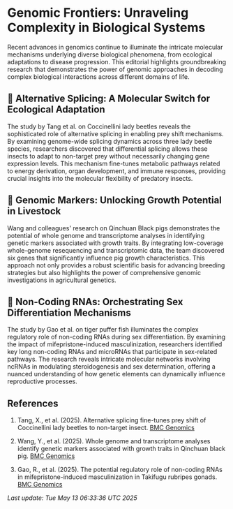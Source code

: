 # Genomic Frontiers: Unraveling Complexity in Biological Systems

Recent advances in genomics continue to illuminate the intricate molecular mechanisms underlying diverse biological phenomena, from ecological adaptations to disease progression. This editorial highlights groundbreaking research that demonstrates the power of genomic approaches in decoding complex biological interactions across different domains of life.

## 🧬 Alternative Splicing: A Molecular Switch for Ecological Adaptation

The study by Tang et al. on Coccinellini lady beetles reveals the sophisticated role of alternative splicing in enabling prey shift mechanisms. By examining genome-wide splicing dynamics across three lady beetle species, researchers discovered that differential splicing allows these insects to adapt to non-target prey without necessarily changing gene expression levels. This mechanism fine-tunes metabolic pathways related to energy derivation, organ development, and immune responses, providing crucial insights into the molecular flexibility of predatory insects.

## 🔬 Genomic Markers: Unlocking Growth Potential in Livestock

Wang and colleagues' research on Qinchuan Black pigs demonstrates the potential of whole genome and transcriptome analyses in identifying genetic markers associated with growth traits. By integrating low-coverage whole-genome resequencing and transcriptomic data, the team discovered six genes that significantly influence pig growth characteristics. This approach not only provides a robust scientific basis for advancing breeding strategies but also highlights the power of comprehensive genomic investigations in agricultural genetics.

## 🧫 Non-Coding RNAs: Orchestrating Sex Differentiation Mechanisms

The study by Gao et al. on tiger puffer fish illuminates the complex regulatory role of non-coding RNAs during sex differentiation. By examining the impact of mifepristone-induced masculinization, researchers identified key long non-coding RNAs and microRNAs that participate in sex-related pathways. The research reveals intricate molecular networks involving ncRNAs in modulating steroidogenesis and sex determination, offering a nuanced understanding of how genetic elements can dynamically influence reproductive processes.

## References

1. Tang, X., et al. (2025). Alternative splicing fine-tunes prey shift of Coccinellini lady beetles to non-target insect. [BMC Genomics](https://pubmed.ncbi.nlm.nih.gov/40355858)

2. Wang, Y., et al. (2025). Whole genome and transcriptome analyses identify genetic markers associated with growth traits in Qinchuan black pig. [BMC Genomics](https://pubmed.ncbi.nlm.nih.gov/40355827)

3. Gao, R., et al. (2025). The potential regulatory role of non-coding RNAs in mifepristone-induced masculinization in Takifugu rubripes gonads. [BMC Genomics](https://pubmed.ncbi.nlm.nih.gov/40355821)

*Last update: Tue May 13 06:33:36 UTC 2025*
